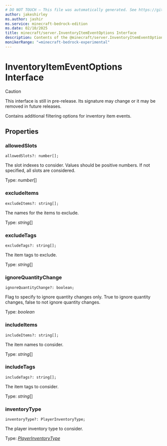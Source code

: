 ```yaml
---
# DO NOT TOUCH — This file was automatically generated. See https://github.com/mojang/minecraftapidocsgenerator to modify descriptions, examples, etc.
author: jakeshirley
ms.author: jashir
ms.service: minecraft-bedrock-edition
ms.date: 02/10/2025
title: minecraft/server.InventoryItemEventOptions Interface
description: Contents of the @minecraft/server.InventoryItemEventOptions class.
monikerRange: "=minecraft-bedrock-experimental"
---
```

# InventoryItemEventOptions Interface

> [!CAUTION]
> This interface is still in pre-release.  Its signature may change or it may be removed in future releases.

Contains additional filtering options for inventory item events.

## Properties

### **allowedSlots**
`allowedSlots?: number[];`

The slot indexes to consider. Values should be positive numbers. If not specified, all slots are considered.

Type: *number*[]

### **excludeItems**
`excludeItems?: string[];`

The names for the items to exclude.

Type: *string*[]

### **excludeTags**
`excludeTags?: string[];`

The item tags to exclude.

Type: *string*[]

### **ignoreQuantityChange**
`ignoreQuantityChange?: boolean;`

Flag to specify to ignore quantity changes only. True to ignore quantity changes, false to not ignore quantity changes.

Type: *boolean*

### **includeItems**
`includeItems?: string[];`

The item names to consider.

Type: *string*[]

### **includeTags**
`includeTags?: string[];`

The item tags to consider.

Type: *string*[]

### **inventoryType**
`inventoryType?: PlayerInventoryType;`

The player inventory type to consider.

Type: [*PlayerInventoryType*](PlayerInventoryType.md)
